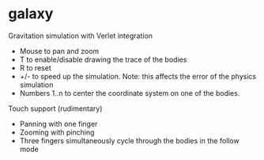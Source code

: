 # galaxy
Gravitation simulation with Verlet integration

- Mouse to pan and zoom
- T to enable/disable drawing the trace of the bodies
- R to reset
- +/- to speed up the simulation. Note: this affects the error of the physics simulation
- Numbers 1..n to center the coordinate system on one of the bodies.


Touch support (rudimentary)
- Panning with one finger
- Zooming with pinching
- Three fingers simultaneously cycle through the bodies in the follow mode
